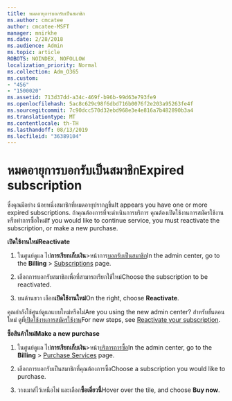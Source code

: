 ```yaml
---
title: หมดอายุการบอกรับเป็นสมาชิก
ms.author: cmcatee
author: cmcatee-MSFT
manager: mnirkhe
ms.date: 2/28/2018
ms.audience: Admin
ms.topic: article
ROBOTS: NOINDEX, NOFOLLOW
localization_priority: Normal
ms.collection: Adm_O365
ms.custom:
- "456"
- "1500020"
ms.assetid: 713d37dd-a34c-469f-b96b-99d63e793fe9
ms.openlocfilehash: 5ac8c629c98f6dbd716b0076f2e203a95263fe4f
ms.sourcegitcommit: 7c90dcc570d32ebd968e3e4e816a7b482890b3a4
ms.translationtype: MT
ms.contentlocale: th-TH
ms.lasthandoff: 08/13/2019
ms.locfileid: "36389104"
---
```

# <a name="expired-subscription"></a><span data-ttu-id="0e9fe-102">หมดอายุการบอกรับเป็นสมาชิก</span><span class="sxs-lookup"><span data-stu-id="0e9fe-102">Expired subscription</span></span>

<span data-ttu-id="0e9fe-103">ซึ่งคุณมีอย่าง น้อยหนึ่งสมาชิกที่หมดอายุปรากฏขึ้น</span><span class="sxs-lookup"><span data-stu-id="0e9fe-103">It appears you have one or more expired subscriptions.</span></span> <span data-ttu-id="0e9fe-104">ถ้าคุณต้องการที่จะดำเนินการบริการ คุณต้องเปิดใช้งานการสมัครใช้งาน หรือทำการซื้อใหม่</span><span class="sxs-lookup"><span data-stu-id="0e9fe-104">If you would like to continue service, you must reactivate the subscription, or make a new purchase.</span></span>
  
<span data-ttu-id="0e9fe-105">**เปิดใช้งานใหม่**</span><span class="sxs-lookup"><span data-stu-id="0e9fe-105">**Reactivate**</span></span>
  
1. <span data-ttu-id="0e9fe-106">ในศูนย์ดูแล ไป**การเรียกเก็บเงิน**\>หน้าการ[บอกรับเป็นสมาชิก](https://go.microsoft.com/fwlink/p/?linkid=842054)</span><span class="sxs-lookup"><span data-stu-id="0e9fe-106">In the admin center, go to the **Billing** \> [Subscriptions](https://go.microsoft.com/fwlink/p/?linkid=842054) page.</span></span>

2. <span data-ttu-id="0e9fe-107">เลือกการบอกรับสมาชิกเพื่อที่สามารถเรียกใช้ใหม่</span><span class="sxs-lookup"><span data-stu-id="0e9fe-107">Choose the subscription to be reactivated.</span></span>

3. <span data-ttu-id="0e9fe-108">บนด้านขวา เลือก**เปิดใช้งานใหม่**</span><span class="sxs-lookup"><span data-stu-id="0e9fe-108">On the right, choose **Reactivate**.</span></span>

<span data-ttu-id="0e9fe-109">คุณกำลังใช้ศูนย์ดูแลแบบใหม่หรือไม่</span><span class="sxs-lookup"><span data-stu-id="0e9fe-109">Are you using the new admin center?</span></span> <span data-ttu-id="0e9fe-110">สำหรับขั้นตอนใหม่ ดูที่[เปิดใช้งานการสมัครใช้งาน](https://docs.microsoft.com/en-us/office365/admin/subscriptions-and-billing/reactivate-your-subscription)</span><span class="sxs-lookup"><span data-stu-id="0e9fe-110">For new steps, see [Reactivate your subscription](https://docs.microsoft.com/en-us/office365/admin/subscriptions-and-billing/reactivate-your-subscription).</span></span>

<span data-ttu-id="0e9fe-111">**ซื้อสินค้าใหม่**</span><span class="sxs-lookup"><span data-stu-id="0e9fe-111">**Make a new purchase**</span></span>
  
1. <span data-ttu-id="0e9fe-112">ในศูนย์ดูแล ไป**การเรียกเก็บเงิน**\>หน้า[บริการการซื้อ](https://go.microsoft.com/fwlink/p/?linkid=868433)</span><span class="sxs-lookup"><span data-stu-id="0e9fe-112">In the admin center, go to the **Billing** \> [Purchase Services](https://go.microsoft.com/fwlink/p/?linkid=868433) page.</span></span>

2. <span data-ttu-id="0e9fe-113">เลือกการบอกรับเป็นสมาชิกที่คุณต้องการซื้อ</span><span class="sxs-lookup"><span data-stu-id="0e9fe-113">Choose a subscription you would like to purchase.</span></span>

3. <span data-ttu-id="0e9fe-114">วางเมาส์ไว้เหนือไพ่ และเลือก**ซื้อเดี๋ยวนี้**</span><span class="sxs-lookup"><span data-stu-id="0e9fe-114">Hover over the tile, and choose **Buy now**.</span></span>